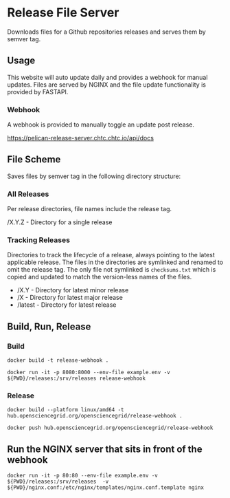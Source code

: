 # Release File Server

Downloads files for a Github repositories releases and serves them by semver tag.

## Usage

This website will auto update daily and provides a webhook for manual updates. Files are served by NGINX and the 
file update functionality is provided by FASTAPI.

### Webhook

A webhook is provided to manually toggle an update post release.

https://pelican-release-server.chtc.chtc.io/api/docs

## File Scheme

Saves files by semver tag in the following directory structure:

### All Releases

Per release directories, file names include the release tag.

/X.Y.Z - Directory for a single release

### Tracking Releases

Directories to track the lifecycle of a release, always pointing to the latest applicable release. The files in the 
directories are symlinked and renamed to omit the release tag. The only file not symlinked is `checksums.txt` which is 
copied and updated to match the version-less names of the files.

- /X.Y - Directory for latest minor release
- /X - Directory for latest major release
- /latest - Directory for latest release

## Build, Run, Release

### Build

```shell
docker build -t release-webhook .
```

```shell
docker run -it -p 8080:8000 --env-file example.env -v ${PWD}/releases:/srv/releases release-webhook
```

### Release

```shell
docker build --platform linux/amd64 -t hub.opensciencegrid.org/opensciencegrid/release-webhook .
```

```shell
docker push hub.opensciencegrid.org/opensciencegrid/release-webhook
```

## Run the NGINX server that sits in front of the webhook

```shell
docker run -it -p 80:80 --env-file example.env -v ${PWD}/releases:/srv/releases  -v ${PWD}/nginx.conf:/etc/nginx/templates/nginx.conf.template nginx
```
